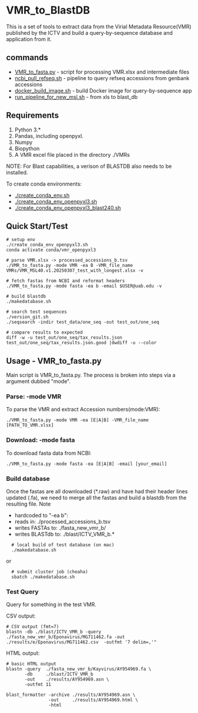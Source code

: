 <h1>VMR_to_BlastDB</h1>

This is a set of tools to extract data from the Virial Metadata Resource(VMR) published by the ICTV and build a	query-by-sequence database and application from it.

<h2>commands</h2>

 * [VMR_to_fasta.py](./VMR_to_fasta.py) - script for	processing VMR.xlsx and intermediate files
 * [ncbi_pull_refseq.sh](./ncbi_pull_refseq.sh) - pipeline to query refseq accessions from genbank accessions
 * [docker_build_image.sh](./docker_build_image.sh) - build Docker	image for query-by-sequence app
 * [run_pipeline_for_new_msl.sh](./run_pipeline_for_new_msl.sh) - from xls to blast_db

<h2>Requirements</h2>

1. Python 3.*
2. Pandas, including openpyxl. 
3. Numpy
4. Biopython
5. A VMR excel file placed in the directory ./VMRs

NOTE: For Blast capabilities, a verison of BLASTDB also needs to be installed. 

To create conda environments:
   * [./create_conda_env.sh](./create_conda_env.sh)
   * [./create_conda_env_openpyxl3.sh](./create_conda_env_openpyxl3.sh)
   * [./create_conda_env_openpyxl3_blast240.sh](./create_conda_env_openpyxl3_blast240.sh)

<h2>Quick Start/Test</h2>

```
# setup env
./create_conda_env_openpyxl3.sh
conda activate conda/vmr_openpyxl3

# parse VMR.xlsx -> processed_accessions_b.tsv
./VMR_to_fasta.py -mode VMR -ea B -VMR_file_name VMRs/VMR_MSL40.v1.20250307_test_with_longest.xlsx -v

# fetch fastas from NCBI and reformat headers
./VMR_to_fasta.py -mode fasta -ea b -email $USER@uab.edu -v

# build blastdb
./makedatabase.sh

# search test sequences
./version_git.sh
./seqsearch -indir test_data/one_seq -out test_out/one_seq

# compare results to expected
diff -w -u test_out/one_seq/tax_results.json test_out/one_seq/tax_results.json.good |dwdiff -u --color
```

<h2>Usage - VMR_to_fasta.py</h3>

  Main script is VMR_to_fasta.py. The process is broken into steps via a argument dubbed "mode". 

<h3>Parse: -mode VMR</h3>

  To parse the VMR and extract Accession numbers(mode:VMR):
  
    ./VMR_to_fasta.py -mode VMR -ea [E|A|B] -VMR_file_name [PATH_TO_VMR.xlsx]
  
<h3>Download: -mode fasta</h3>

  To download fasta data from NCBI:
  
    ./VMR_to_fasta.py -mode fasta -ea [E|A|B] -email [your_email]
    
<h3>Build database</h3>

  Once the fastas are all downloaded (*.raw) and have had their header lines updated (.fa), we need to merge all the fastas and build a blastdb from the resulting file. Note
   * hardcoded to "-ea b":
   * reads in:          ./processed_accessions_b.tsv
   * writes FASTAs to:  ./fasta_new_vmr_b/
   * writes BLASTdb to: ./blast/ICTV_VMR_b.*

```
  # local build of test database (on mac)
  ./makedatabase.sh
```
or
```
  # submit cluster job (cheaha)
  sbatch ./makedatabase.sh
```

<h3>Test Query</h3>

Query for something in the test VMR.

CSV output: 
```
# CSV output (fmt=7)
blastn -db ./blast/ICTV_VMR_b -query ./fasta_new_vmr_b/Eponavirus/MG711462.fa -out ./results/e/Eponavirus/MG711462.csv  -outfmt '7 delim=,'"
```

HTML output: 
```
# basic HTML output
blastn -query  ./fasta_new_vmr_b/Kayvirus/AY954969.fa \
       -db     ./blast/ICTV_VMR_b
       -out    ./results/AY954969.asn \
       -outfmt 11

blast_formatter -archive ./results/AY954969.asn \
                -out     ./results/AY954969.html \
                -html
```
